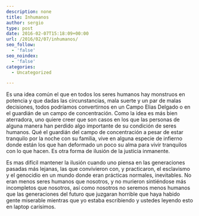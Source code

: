 ```yaml
---
description: none
title: Inhumanos
author: sergio
type: post
date: 2016-02-07T15:18:09+00:00
url: /2016/02/07/inhumanos/
seo_follow:
  - 'false'
seo_noindex:
  - 'false'
categories:
  - Uncategorized

---
```

Es una idea común el que en todos los seres humanos hay monstruos en potencia y que dadas las circunstancias, mala suerte y un par de malas decisiones, todos podríamos convertirnos en un Campo Elias Delgado o en el guardián de un campo de concentración. Como la idea es más bien aterradora, uno quiere creer que son casos en los que las personas de alguna manera han perdido algo importante de su condición de seres humanos. Qué el guardián del campo de concentración a pesar de estar tranquilo por la noche con su familia, vive en alguna especie de infierno donde están los que han deformado un poco su alma para vivir tranquilos con lo que hacen. Es otra forma de ilusión de la justicia inmanente.

Es mas difícil mantener la ilusión cuando uno piensa en las generaciones pasadas más lejanas, las que convivieron con, y practicaron, el esclavismo y el genocidio en un mundo donde eran prácticas normales, inevitables. No eran menos seres humanos que nosotros, y no murieron sintiéndose más incompletos que nosotros, así como nosotros no seremos menos humanos que las generaciones del futuro que juzgaran horrible que haya habido gente miserable mientras que yo estaba escribiendo y ustedes leyendo esto en laptop carísimos.
